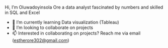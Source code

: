 Hi, I’m Oluwadoyinsola Ore a data analyst fascinated by numbers and skilled in SQL and Excel 
- 🌱 I’m currently learning Data visualization (Tableau)
- 💞️ I’m looking to collaborate on projects
- 📫 Interested in collaborating on projects? Reach me via email (estherore302@gmail.com)

<!---
solaore/solaore is a ✨ special ✨ repository because its `README.md` (this file) appears on your GitHub profile.
You can click the Preview link to take a look at your changes.
--->
